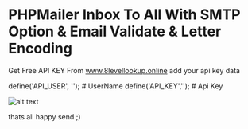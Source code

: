 # PHPMailer Inbox To All With SMTP Option & Email Validate & Letter Encoding
Get Free API KEY From www.8levellookup.online
add your api key data

define('API_USER', ''); # UserName 
define('API_KEY',''); # Api Key 

![alt text](https://i.ibb.co/F593mNV/Screenshot-from-2022-11-15-19-16-57.png)


thats all happy send ;)
